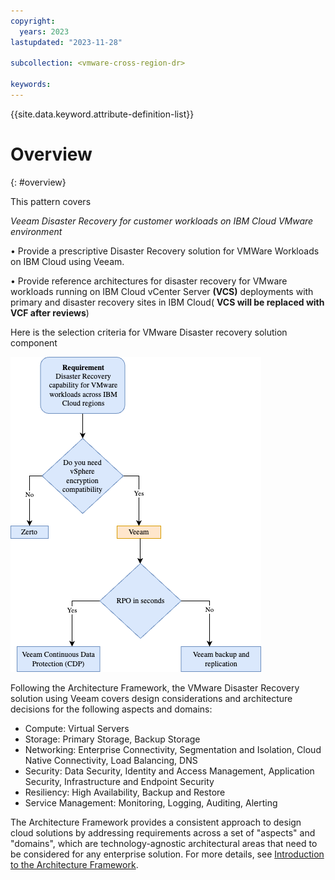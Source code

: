 ```yaml
---
copyright:
  years: 2023
lastupdated: "2023-11-28"

subcollection: <vmware-cross-region-dr>

keywords:
---
```


{{site.data.keyword.attribute-definition-list}}

# Overview

{: \#overview}

This pattern covers

*Veeam Disaster Recovery for customer workloads on IBM Cloud VMware environment*

• Provide a prescriptive Disaster Recovery solution for VMWare Workloads on IBM Cloud using Veeam.

• Provide reference architectures for disaster recovery for VMware workloads running on IBM Cloud vCenter Server **(VCS)** deployments with primary and disaster recovery sites in IBM Cloud( **VCS will be replaced with VCF after reviews**)

Here is the selection criteria for VMware Disaster recovery solution component

![A diagram of a workflow Description automatically generated](image/decision_tree-Veeam.drawio.png)

Following the Architecture Framework, the VMware Disaster Recovery solution using Veeam covers design considerations and architecture decisions for the following aspects and domains:

-   Compute: Virtual Servers
-   Storage: Primary Storage, Backup Storage
-   Networking: Enterprise Connectivity, Segmentation and Isolation, Cloud Native Connectivity, Load Balancing, DNS
-   Security: Data Security, Identity and Access Management, Application Security, Infrastructure and Endpoint Security
-   Resiliency: High Availability, Backup and Restore
-   Service Management: Monitoring, Logging, Auditing, Alerting

The Architecture Framework provides a consistent approach to design cloud solutions by addressing requirements across a set of "aspects" and "domains", which are technology-agnostic architectural areas that need to be considered for any enterprise solution. For more details, see [Introduction to the Architecture Framework](file:////docs/architecture-framework).
